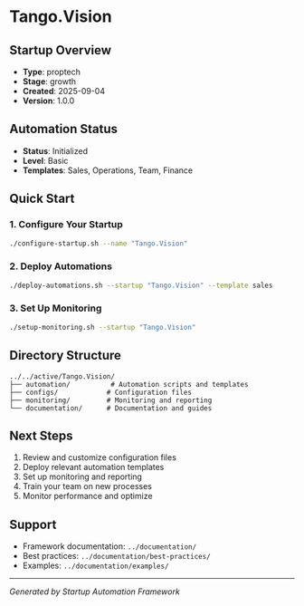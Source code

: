 # Tango.Vision

## Startup Overview
- **Type**: proptech
- **Stage**: growth
- **Created**: 2025-09-04
- **Version**: 1.0.0

## Automation Status
- **Status**: Initialized
- **Level**: Basic
- **Templates**: Sales, Operations, Team, Finance

## Quick Start

### 1. Configure Your Startup
```bash
./configure-startup.sh --name "Tango.Vision"
```

### 2. Deploy Automations
```bash
./deploy-automations.sh --startup "Tango.Vision" --template sales
```

### 3. Set Up Monitoring
```bash
./setup-monitoring.sh --startup "Tango.Vision"
```

## Directory Structure
```
../../active/Tango.Vision/
├── automation/          # Automation scripts and templates
├── configs/            # Configuration files
├── monitoring/         # Monitoring and reporting
└── documentation/      # Documentation and guides
```

## Next Steps
1. Review and customize configuration files
2. Deploy relevant automation templates
3. Set up monitoring and reporting
4. Train your team on new processes
5. Monitor performance and optimize

## Support
- Framework documentation: `../documentation/`
- Best practices: `../documentation/best-practices/`
- Examples: `../documentation/examples/`

---
*Generated by Startup Automation Framework*
